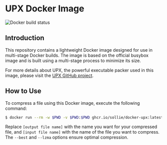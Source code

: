# UPX Docker Image

![Docker build status](https://github.com/sollie/docker-upx/actions/workflows/build.yml/badge.svg)

## Introduction
This repository contains a lightweight Docker image designed for use in multi-stage
Docker builds. The image is based on the official busybox image and is built using a
multi-stage process to minimize its size.

For more details about UPX, the powerful executable packer used in this image,
please visit the [UPX GitHub project](https://github.com/upx/upx).

## How to Use
To compress a file using this Docker image, execute the following command:

```bash
$ docker run --rm -w $PWD -v $PWD:$PWD ghcr.io/sollie/docker-upx:latest --best --lzma -o [output file name] [input file name]
```

Replace `[output file name]` with the name you want for your compressed file,
and `[input file name]` with the name of the file you want to compress.
The `--best` and `--lzma` options ensure optimal compression.
